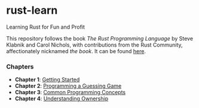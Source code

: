 # rust-learn

Learning Rust for Fun and Profit

This repository follows the book *The Rust Programming Language* by Steve Klabnik and Carol Nichols, with contributions from the Rust Community, affectionately nicknamed *the book*. It can be found [here](https://doc.rust-lang.org/stable/book/).

### Chapters
* **Chapter 1**: [Getting Started](https://github.com/leonardofmoura/rust-learn/tree/main/chapter1)
* **Chapter 2**: [Programming a Guessing Game](https://github.com/leonardofmoura/rust-learn/tree/main/chapter2)
* **Chapter 3**: [Common Programming Concepts](https://github.com/leonardofmoura/rust-learn/tree/main/chapter3)
* **Chapter 4**: [Understanding Ownership](https://doc.rust-lang.org/stable/book/ch04-00-understanding-ownership.html)
